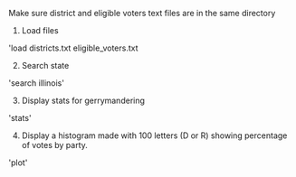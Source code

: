 Make sure district and eligible voters text files are in the same directory

1. Load files

  'load districts.txt eligible_voters.txt
  
2. Search state
  
  'search illinois'
  
3. Display stats for gerrymandering

  'stats'
  
4. Display a histogram made with 100 letters (D or R) showing percentage of votes by party.
  
  'plot'
   
   
  
